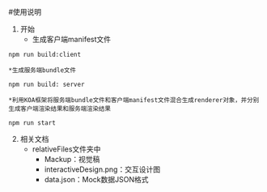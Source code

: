 #使用说明
1. 开始
    * 生成客户端manifest文件
```
npm run build:client
```
    *生成服务端bundle文件
```
npm run build: server
```
    *利用KOA框架将服务端bundle文件和客户端manifest文件混合生成renderer对象，并分别生成客户端渲染结果和服务端渲染结果
```
npm run start
```
2. 相关文档
    * relativeFiles文件夹中
        - Mackup：视觉稿
        - interactiveDesign.png：交互设计图
        - data.json：Mock数据JSON格式
